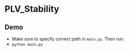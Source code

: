 # PLV_Stability

## Demo

- Make sure to specify correct path in `main.py`. Then run:
- `python main.py`

